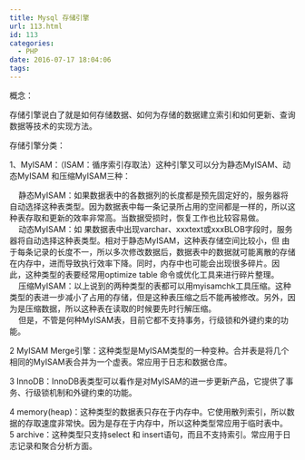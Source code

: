 ```yaml
---
title: Mysql 存储引擎
url: 113.html
id: 113
categories:
  - PHP
date: 2016-07-17 18:04:06
tags:
---
```


概念：   

存储引擎说白了就是如何存储数据、如何为存储的数据建立索引和如何更新、查询数据等技术的实现方法。

存储引擎分类：

1、MyISAM：（ISAM：循序索引存取法）这种引擎又可以分为静态MyISAM、动态MyISAM 和压缩MyISAM三种：

    静态MyISAM：如果数据表中的各数据列的长度都是预先固定好的，服务器将自动选择这种表类型。因为数据表中每一条记录所占用的空间都是一样的，所以这种表存取和更新的效率非常高。当数据受损时，恢复工作也比较容易做。  
    动态MyISAM：如 果数据表中出现varchar、xxxtext或xxxBLOB字段时，服务器将自动选择这种表类型。相对于静态MyISAM，这种表存储空间比较小，但 由于每条记录的长度不一，所以多次修改数据后，数据表中的数据就可能离散的存储在内存中，进而导致执行效率下降。同时，内存中也可能会出现很多碎片。因 此，这种类型的表要经常用optimize table 命令或优化工具来进行碎片整理。  
    压缩MyISAM：以上说到的两种类型的表都可以用myisamchk工具压缩。这种类型的表进一步减小了占用的存储，但是这种表压缩之后不能再被修改。另外，因为是压缩数据，所以这种表在读取的时候要先时行解压缩。  
    但是，不管是何种MyISAM表，目前它都不支持事务，行级锁和外键约束的功能。

2 MyISAM Merge引擎：这种类型是MyISAM类型的一种变种。合并表是将几个相同的MyISAM表合并为一个虚表。常应用于日志和数据仓库。

3 InnoDB：InnoDB表类型可以看作是对MyISAM的进一步更新产品，它提供了事务、行级锁机制和外键约束的功能。  

4 memory(heap)：这种类型的数据表只存在于内存中。它使用散列索引，所以数据的存取速度非常快。因为是存在于内存中，所以这种类型常应用于临时表中。  
5 archive：这种类型只支持select 和 insert语句，而且不支持索引。常应用于日志记录和聚合分析方面。